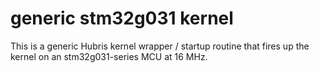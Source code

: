 # generic stm32g031 kernel

This is a generic Hubris kernel wrapper / startup routine that fires up the
kernel on an stm32g031-series MCU at 16 MHz.
